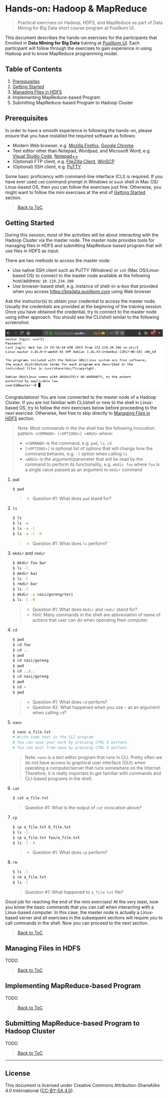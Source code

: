 # Hands-on: Hadoop & MapReduce

> Practical exercises on Hadoop, HDFS, and MapReduce as part of Data Mining for
> Big Data short course program at Pusilkom UI.

This document describes the hands-on exercises for the participants that
Enrolled in **Data Mining for Big Data** training at
[Pusilkom UI](https://training.pusilkom.com/portal/). Each participant will
follow through the exercises to gain experience in using Hadoop and to
know MapReduce programming model.

## Table of Contents

1. [Prerequisites](#prerequisites)
2. [Getting Started](#getting-started)
3. [Managing Files in HDFS](#managing-files-in-hdfs)
4. Implementing MapReduce-based Program
5. Submitting MapReduce-based Program to Hadoop Cluster

## Prerequisites

In order to have a smooth experience in following the hands-on, please
ensure that you have installed the required software as follows:

- Modern Web browser, e.g. [Mozilla Firefox](https://www.mozilla.org/firefox/),
  [Google Chrome](https://www.google.com/chrome)
- Text editor other than Notepad, Wordpad, and Microsoft Word, e.g.
  [Visual Studio Code](https://code.visualstudio.com),
  [Notepad++](https://notepad-plus-plus.org)
- (Optional) FTP client, e.g. [FileZilla Client](https://filezilla-project.org),
  [WinSCP](https://winscp.net)
- (Optional) SSH client, e.g. [PuTTY](https://www.chiark.greenend.org.uk/~sgtatham/putty/latest.html)

Some basic proficiency with command-line interface (CLI) is required. If you
have ever used `cmd` command prompt in Windows or `bash` shell in Mac OS/
Linux-based OS, then you can follow the exercises just fine. Otherwise, you
might want to follow the mini exercises at the end of [Getting Started](#getting-started)
section.

> [Back to ToC](#table-of-contents)

## Getting Started

During this session, most of the activities will be about interacting with the
Hadoop Cluster via the master node. The master node provides tools for managing
files in HDFS and submitting MapReduce-based program that will use files in
HDFS as input.

There are two methods to access the master node:

- Use native SSH client such as PuTTY (Windows) or `ssh` (Mac OS/Linux-based
  OS) to connect to the master node available at the following host/address:
  `10.119.234.100`
- Use browser-based shell, e.g. instance of shell-in-a-box that provided when
  you access https://bigdata.pusilkom.com using Web browser

Ask the instructor(s) to obtain your credential to access the master node.
Usually the credentials are provided at the beginning of the training session.
Once you have obtained the credential, try to connect to the master node using
either approach. You should see the CLI/shell similar to the following screenshot:

![Shell's display once connected to the master node](images/example_shell_01.png)

Congratulations! You are now connected to the master node of a Hadoop Cluster.
If you are not familiar with CLI/shell or new to the shell in Linux-based OS, try
to follow the mini exercises below before proceeding to the next exercise.
Otherwise, feel free to skip directly to [Managing Files in HDFS](#managing-files-in-hdfs)
section.

> Note: Most commands in the the shell has the following invocation pattern:
> `<COMMAND> [<OPTIONS>] <ARGS>` where:
> - `<COMMAND>` is the command, e.g. `pwd`, `ls`, `cd`
> - `[<OPTIONS>]` is optional list of options that will change how the command
>   behaves, e.g. `-l` option when calling `ls`
> - `<ARGS>` is the argument/parameter that will be read by the command to
>   perform its functionality, e.g. `mkdir foo` where `foo` is a single value
>   passed as an argument to `mkdir` command

1. `pwd`

    ```bash
    $ pwd
    ```
    > - Question #1: What does `pwd` stand for?

2. `ls`

    ```bash
    $ ls
    $ ls -a
    $ ls -a -l
    $ ls -a -l -h
    ```
    > - Question #1: What does `ls` perform?

3. `mkdir` and `rmdir`

    ```bash
    $ mkdir foo bar
    $ ls -l
    $ mkdir baz
    $ ls -l
    $ rmdir bar
    $ ls -l
    $ mkdir -p nasi/goreng/teri
    $ ls -l -R
    ```
    > - Question #1: What does `mkdir` and `rmdir` stand for?
    > - Hint: Many commands in the shell are abbreviation of name of actions that
    >   user can do when operating their computer.

4. `cd`

    ```bash
    $ pwd
    $ cd foo
    $ cd ..
    $ pwd
    $ cd nasi/goreng
    $ pwd
    $ cd ../..
    $ cd nasi/goreng
    $ pwd
    $ cd ~
    $ pwd
    ```

    > - Question #1: What does `cd` perform?
    > - Question #2: What happened when you use `~` as an argument when calling
    >  `cd`?

5. `nano`

    ```bash
    $ nano a_file.txt
    # Write some text in the CLI program
    # You can save your work by pressing CTRL-O buttons.
    # You can exit from nano by pressing CTRL-X buttons.
    ```

    > Note: `nano` is a text editor program that runs in CLI. Pretty often we
    > do not have access to graphical user interface (GUI) when operating a
    > computer/server that runs somewhere on the Internet. Therefore, it is
    > really important to get familiar with commands and CLI-based programs
    > in the shell.

6. `cat`

    ```bash
    $ cat a_file.txt
    ```

    > Question #1: What is the output of `cat` invocation above?

7. `cp`

    ```bash
    $ cp a_file.txt b_file.txt
    $ ls -l
    $ cp a_file.txt foo/a_file.txt
    $ ls -l -R
    ```

    > - Question #1: What does `cp` perform?

8. `rm`

    ```bash
    $ ls -l
    $ rm a_file.txt
    $ ls -l
    ```

    > Question #1: What happened to `a_file.txt` file?

Good job for reaching the end of the mini exercises! At the very least, now you
know the basic commands that you can call when interacting with a Linux-based
computer. In this case, the master node is actually a Linux-based server and
all exercises in the subsequent sections will require you to call commands in
the shell. Now you can proceed to the next section.

> [Back to ToC](#table-of-contents)

## Managing Files in HDFS

TODO

> [Back to ToC](#table-of-contents)

## Implementing MapReduce-based Program

TODO

> [Back to ToC](#table-of-contents)

## Submitting MapReduce-based Program to Hadoop Cluster

TODO

> [Back to ToC](#table-of-contents)

***

## License

This document is licensed under Creative Commons Attribution-ShareAlike 4.0
International ([CC-BY-SA 4.0](https://creativecommons.org/licenses/by-sa/4.0/)).